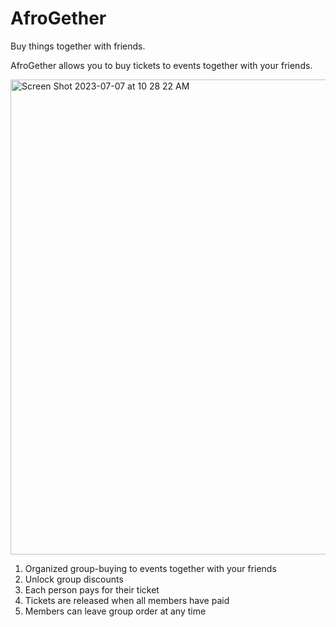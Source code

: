 # AfroGether

Buy things together with friends.

AfroGether allows you to buy tickets to events together with your friends.

<img width="760" alt="Screen Shot 2023-07-07 at 10 28 22 AM" src="https://i.imgur.com/cGIjBMB.png">

1. Organized group-buying to events together with your friends
2. Unlock group discounts
3. Each person pays for their ticket
4. Tickets are released when all members have paid
5. Members can leave group order at any time